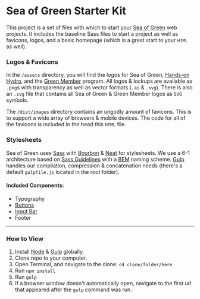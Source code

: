 # Sea of Green Starter Kit

This project is a set of files with which to start your [Sea of Green](http://sea-of-green.com) web projects. It includes the baseline Sass files to start a project as well as favicons, logos, and a basic homepage (which is a great start to your <code>HTML</code> as well).

### Logos & Favicons

In the <code>/assets</code> directory, you will find the logos for Sea of Green, [Hands-on Hydro](http://handsonhydro.tumblr.com), and the [Green Member](http://sea-of-green.com/green-members.html) program. All logos & lockups are available as <code>.png</code>s with transparency as well as vector formats (<code>.ai</code> & <code>.svg</code>). There is also an <code>.svg</code> file that contains all Sea of Green & Green Member logos as <code>SVG</code> symbols.

The <code>/dist/images</code> directory contains an ungodly amount of favicons. This is to support a wide array of browsers & mobile devices. The code for all of the favicons is included in the head this <code>HTML</code> file.

### Stylesheets

Sea of Green uses [Sass](http://sass-lang.com) with [Bourbon](http://bourbon.io) & [Neat](http://neat.bourbon.io) for stylesheets. We use a 6-1 architecture based on [Sass Guidelines](http://sass-guidelin.es/#architecture) with a [BEM](http://bem-info.org) naming scheme. [Gulp](http://gulpjs.com) handles our compilation, compression & concatenation needs (there's a default <code>gulpfile.js</code> located in the root folder).

#### Included Components:

* Typography
* [Buttons](http://codepen.io/lowmess/full/WvYaZG/)
* [Input Bar](http://codepen.io/lowmess/full/waRoeB/)
* Footer

***

### How to View

1. Install [Node](http://nodejs.org) & [Gulp](http://gulpjs.com) globally.
2. Clone repo to your computer.
3. Open Terminal, and navigate to the clone: ```cd clone/folder/here```
4. Run ```npm install```
5. Run ```gulp```
6. If a browser window doesn't automatically open, navigate to the first url that appeared after the ```gulp``` command was run.
